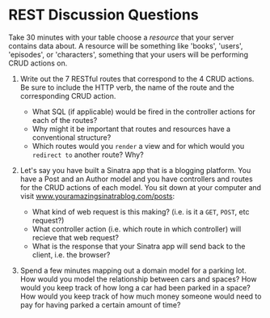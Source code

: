 # REST Discussion Questions

Take 30 minutes with your table choose a *resource* that your server contains data about. A resource will be something like 'books', 'users', 'episodes', or 'characters', something that your users will be performing CRUD actions on.

1. Write out the 7 RESTful routes that correspond to the 4 CRUD actions.  Be sure to include the HTTP verb, the name of the route and the corresponding CRUD action. 

   * What SQL (if applicable) would be fired in the controller actions for each of the routes?
   * Why might it be important that routes and resources have a conventional structure?
   * Which routes would you `render` a view and for which would you `redirect to` another route? Why?

2. Let's say you have built a Sinatra app that is a blogging platform. You have a Post and an Author model and you have controllers and routes for the CRUD actions of each model. You sit down at your computer and visit www.youramazingsinatrablog.com/posts:

   * What kind of web request is this making? (i.e. is it a `GET`, `POST`, etc request?)
   * What controller action (i.e. which route in which controller) will recieve that web request?
   * What is the response that your Sinatra app will send back to the client, i.e. the browser?

4. Spend a few minutes mapping out a domain model for a parking lot. How would you model the relationship between cars and spaces? How would you keep track of how long a car had been parked in a space? How would you keep track of how much money someone would need to pay for having parked a certain amount of time?
